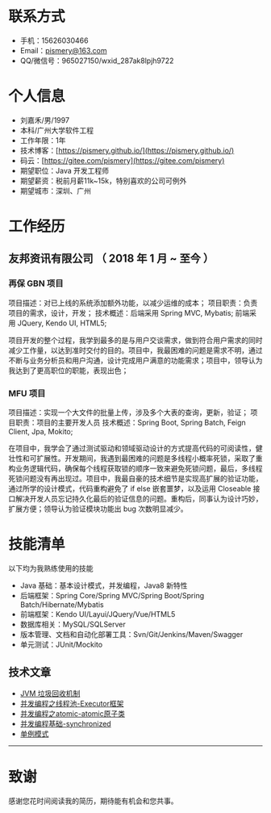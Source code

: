 # 联系方式

- 手机：15626030466 
- Email：pismery@163.com
- QQ/微信号：965027150/wxid_287ak8lpjh9722

# 个人信息

- 刘嘉禾/男/1997 
- 本科/广州大学软件工程 
- 工作年限：1年
- 技术博客：[https://pismery.github.io/](https://pismery.github.io/)
- 码云：[https://gitee.com/pismery](https://gitee.com/pismery)
- 期望职位：Java 开发工程师
- 期望薪资：税前月薪11k~15k，特别喜欢的公司可例外
- 期望城市：深圳、广州

# 工作经历

## 友邦资讯有限公司 （ 2018 年 1 月 ~ 至今 ）

### 再保 GBN 项目 

项目描述：对已上线的系统添加额外功能，以减少运维的成本；
项目职责：负责项目的需求，设计，开发；
技术概述：后端采用 Spring MVC, Mybatis; 前端采用 JQuery, Kendo UI, HTML5;

项目开发的整个过程，我学到最多的是与用户交谈需求，做到符合用户需求的同时减少工作量，以达到准时交付的目的。项目中，我最困难的问题是需求不明，通过不断与业务分析员和用户沟通，设计完成用户满意的功能需求；项目中，领导认为我达到了更高职位的职能，表现出色；

### MFU 项目 

项目描述：实现一个大文件的批量上传，涉及多个大表的查询，更新，验证；
项目职责：项目的主要开发人员
技术概述：Spring Boot, Spring Batch, Feign Client, Jpa, Mokito;

在项目中，我学会了通过测试驱动和领域驱动设计的方式提高代码的可阅读性，健壮性和可扩展性。开发期间，我遇到最困难的问题是多线程小概率死锁，采取了重构业务逻辑代码，确保每个线程获取锁的顺序一致来避免死锁问题，最后，多线程死锁问题没有再出现过。项目中，我最自豪的技术细节是实现高扩展的验证功能，通过所学的设计模式，代码重构避免了 if else 嵌套噩梦，以及运用 Closeable 接口解决开发人员忘记持久化最后的验证信息的问题。重构后，同事认为设计巧妙，扩展方便；领导认为验证模块功能出 bug 次数明显减少。

# 技能清单

以下均为我熟练使用的技能

- Java 基础：基本设计模式，并发编程，Java8 新特性
- 后端框架：Spring Core/Spring MVC/Spring Boot/Spring Batch/Hibernate/Mybatis
- 前端框架：Kendo UI/Layui/JQuery/Vue/HTML5
- 数据库相关：MySQL/SQLServer
- 版本管理、文档和自动化部署工具：Svn/Git/Jenkins/Maven/Swagger
- 单元测试：JUnit/Mockito

## 技术文章

- [JVM 垃圾回收机制](https://pismery.github.io/post/java/jvm/jvm垃圾回收/)
- [并发编程之线程池-Executor框架](https://pismery.github.io/post/java/concurrent/并发编程之线程池-executor框架/) 
- [并发编程之atomic-atomic原子类](https://pismery.github.io/post/java/concurrent/并发编程之atomic-atomic原子类/)
- [并发编程基础-synchronized](https://pismery.github.io/post/java/concurrent/并发编程基础-synchronized/)
- [单例模式](https://pismery.github.io/post/common/design-pattern/单例模式/)

------

# 致谢

感谢您花时间阅读我的简历，期待能有机会和您共事。
      